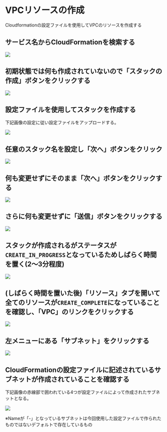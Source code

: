 # VPCリソースの作成

Cloudformationの設定ファイルを使用してVPCのリソースを作成する

## サービス名からCloudFormationを検索する

![](images/01.png)

## 初期状態では何も作成されていないので「スタックの作成」ボタンをクリックする
![](images/02.png)

## 設定ファイルを使用してスタックを作成する

下記画像の設定に従い設定ファイルをアップロードする。

![](images/03.png)

## 任意のスタック名を設定し「次へ」ボタンをクリック

![](images/04.png)

## 何も変更せずにそのまま「次へ」ボタンをクリックする

![](images/05.png)

## さらに何も変更せずに「送信」ボタンをクリックする

![](images/06.png)

## スタックが作成されるがステータスが`CREATE_IN_PROGRESS`となっているためしばらく時間を置く(2〜3分程度)

![](images/07.png)

## (しばらく時間を置いた後)「リソース」タブを開いて全てのリソースが`CREATE_COMPLETE`になっていることを確認し、「VPC」のリンクをクリックする

![](images/08.png)

## 左メニューにある「サブネット」をクリックする
![](images/09.png)

## CloudFormationの設定ファイルに記述されているサブネットが作成されていることを確認する

下記画像の赤線部で囲われている4つが設定ファイルによって作成されたサブネットとなる。

![](images/10.png)

※Nameが「-」となっているサブネットは今回使用した設定ファイルで作られたものではないデフォルトで存在しているもの